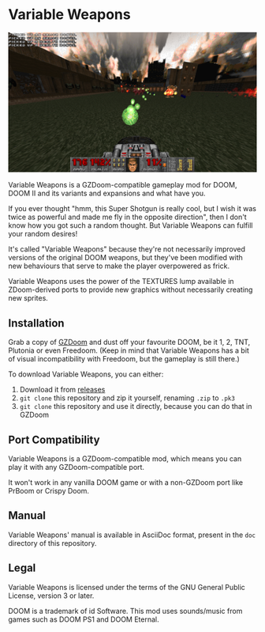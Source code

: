 # Variable Weapons

![Gameplay showcasing Variable Weapons](graphics/gameplay.png)

Variable Weapons is a GZDoom-compatible gameplay mod for DOOM, DOOM II and its
variants and expansions and what have you.

If you ever thought "hmm, this Super Shotgun is really cool, but I wish it was
twice as powerful and made me fly in the opposite direction", then I don't know
how you got such a random thought. But Variable Weapons can fulfill your random
desires!

It's called "Variable Weapons" because they're not necessarily improved versions
of the original DOOM weapons, but they've been modified with new behaviours that
serve to make the player overpowered as frick.

Variable Weapons uses the power of the TEXTURES lump available in ZDoom-derived
ports to provide new graphics without necessarily creating new sprites.

## Installation

Grab a copy of [GZDoom](https://zdoom.org/downloads) and dust off your favourite
DOOM, be it 1, 2, TNT, Plutonia or even Freedoom. (Keep in mind that Variable
Weapons has a bit of visual incompatibility with Freedoom, but the gameplay
is still there.)

To download Variable Weapons, you can either:

1. Download it from [releases](https://github.com/That1M8Head/VariableWeapons/releases)
2. `git clone` this repository and zip it yourself, renaming `.zip` to `.pk3`
3. `git clone` this repository and use it directly, because you can do that
in GZDoom

## Port Compatibility

Variable Weapons is a GZDoom-compatible mod, which means you can play it with
any GZDoom-compatible port.

It won't work in any vanilla DOOM game or with a non-GZDoom port like PrBoom or
Crispy Doom.

## Manual

Variable Weapons' manual is available in AsciiDoc format, present in the `doc`
directory of this repository.

## Legal

Variable Weapons is licensed under the terms of the GNU General Public License,
version 3 or later.

DOOM is a trademark of id Software. This mod uses sounds/music from games such
as DOOM PS1 and DOOM Eternal.
